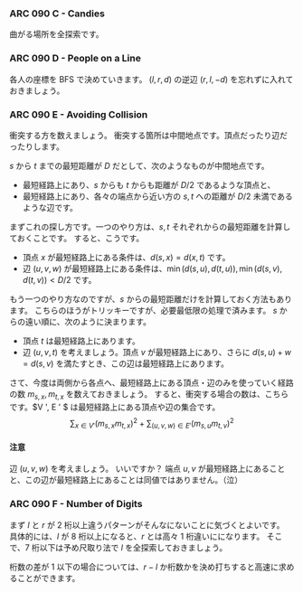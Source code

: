 ### ARC 090 C - Candies

曲がる場所を全探索です。


### ARC 090 D - People on a Line

各人の座標を BFS で決めていきます。
$(l, r, d)$ の逆辺 $(r, l, -d)$ を忘れずに入れておきましょう。


### ARC 090 E - Avoiding Collision

衝突する方を数えましょう。
衝突する箇所は中間地点です。頂点だったり辺だったりします。

$s$ から $t$ までの最短距離が $D$ だとして、次のようなものが中間地点です。
- 最短経路上にあり、$s$ からも $t$ からも距離が $D / 2$ であるような頂点と、
- 最短経路上にあり、各々の端点から近い方の $s, t$ への距離が $D / 2$ 未満であるような辺です。

まずこれの探し方です。一つのやり方は、$s, t$ それぞれからの最短距離を計算しておくことです。
すると、こうです。
- 頂点 $x$ が最短経路上にある条件は、$d ( s, x ) = d ( x, t )$ です。
- 辺 $(u, v, w)$ が最短経路上にある条件は、$\min ( d ( s, u ), d( t, u ) ), \min ( d ( s, v ), d( t, v ) ) < D / 2$ です。

もう一つのやり方なのですが、$s$ からの最短距離だけを計算しておく方法もあります。
こちらのほうがトリッキーですが、必要最低限の処理で済みます。
$s$ からの遠い順に、次のように決まります。
- 頂点 $t$ は最短経路上にあります。
- 辺 $(u, v, t)$ を考えましょう。頂点 $v$ が最短経路上にあり、さらに $d(s, u) + w = d ( s, v )$ を満たすとき、この辺は最短経路上にあります。

さて、今度は両側から各点へ、最短経路上にある頂点・辺のみを使っていく経路の数 $m _ { s , x }, m _ { t , x }$ を数えておきましょう。
すると、衝突する場合の数は、こちらです。$V ', E ' $ は最短経路上にある頂点や辺の集合です。
$$
    \sum _ { x \in V ' } ( m _ { s, x } m _ { t , x } ) ^ 2
     + \sum _ { (u, v, w) \in E ' } ( m _ { s, u } m _ { t , v } ) ^ 2
$$


#### 注意

辺 $(u, v, w)$ を考えましょう。
いいですか？ 端点 $u, v$ が最短経路上にあることと、この辺が最短経路上にあることは同値ではありません。（泣）


### ARC 090 F - Number of Digits

まず $l$ と $r$ が $2$ 桁以上違うパターンがそんなにないことに気づくとよいです。
具体的には、$l$ が $8$ 桁以上になると、$r$ とは高々 $1$ 桁違いにになります。
そこで、$7$ 桁以下は予め尺取り法で $l$ を全探索しておきましょう。

桁数の差が $1$ 以下の場合については、$r - l$ か桁数かを決め打ちすると高速に求めることができます。



